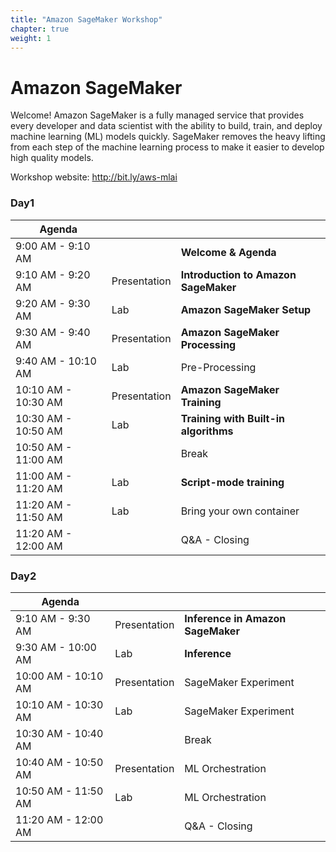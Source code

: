 ```yaml
---
title: "Amazon SageMaker Workshop"
chapter: true
weight: 1
---
```


# Amazon SageMaker

Welcome! Amazon SageMaker is a fully managed service that provides every developer and data scientist with the ability to build, train, and deploy machine learning (ML) models quickly. SageMaker removes the heavy lifting from each step of the machine learning process to make it easier to develop high quality models.

Workshop website: http://bit.ly/aws-mlai

### Day1

| Agenda               |              |                                    |
|----------------------|--------------|------------------------------------|
| 9:00 AM \- 9:10 AM   |              | **Welcome & Agenda**                   |
| 9:10 AM \- 9:20 AM   | Presentation | **Introduction to Amazon SageMaker**   |
| 9:20 AM \- 9:30 AM   | Lab          | **Amazon SageMaker Setup**             |
| 9:30 AM \- 9:40 AM   | Presentation | **Amazon SageMaker Processing**        |
| 9:40 AM \- 10:10 AM  | Lab          | Pre\-Processing                    |
| 10:10 AM \- 10:30 AM | Presentation | **Amazon SageMaker Training**          |
| 10:30 AM \- 10:50 AM | Lab          | **Training with Built\-in algorithms** |
| 10:50 AM \- 11:00 AM |              | Break                              |
| 11:00 AM \- 11:20 AM | Lab          | **Script\-mode training**              |
| 11:20 AM \- 11:50 AM | Lab          | Bring your own container           |
| 11:20 AM \- 12:00 AM |              | Q&A  - Closing                     |

### Day2
| Agenda               |              |                                    |
|----------------------|--------------|------------------------------------|
| 9:10 AM \- 9:30 AM   | Presentation | **Inference in Amazon SageMaker**  |
| 9:30 AM \- 10:00 AM  | Lab          | **Inference**                      |
| 10:00 AM \- 10:10 AM | Presentation | SageMaker Experiment               |
| 10:10 AM \- 10:30 AM | Lab          | SageMaker Experiment               |
| 10:30 AM \- 10:40 AM |              | Break                              |
| 10:40 AM \- 10:50 AM | Presentation | ML Orchestration                   |
| 10:50 AM \- 11:50 AM | Lab          | ML Orchestration                   |
| 11:20 AM \- 12:00 AM |              | Q&A  - Closing                     |